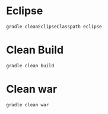 # Eclipse
`````
gradle cleanEclipseClasspath eclipse
`````

# Clean Build
`````
gradle clean build
`````

# Clean war
`````
gradle clean war
`````

